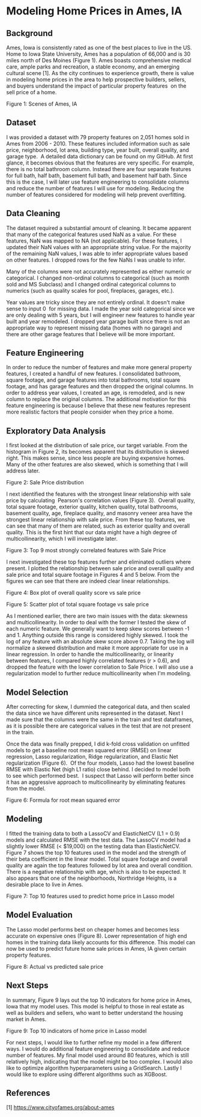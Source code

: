 # Modeling Home Prices in Ames, IA

## Background

Ames, Iowa is consistently rated as one of the best places to live in the US. Home to Iowa State University, Ames has a population of 66,000 and is 30 miles north of Des Moines (Figure 1). Ames boasts comprehensive medical care, ample parks and recreation, a stable economy, and an emerging cultural scene [1]. As the city continues to experience growth, there is value in modeling home prices in the area to help prospective builders, sellers, and buyers understand the impact of particular property features  on the sell price of a home.



Figure 1: Scenes of Ames, IA 

## Dataset

I was provided a dataset with 79 property features on 2,051 homes sold in Ames from 2006 - 2010. These features included information such as sale price, neighborhood, lot area, building type, year built, overall quality, and garage type.  A detailed data dictionary can be found on my GitHub. At first glance, it becomes obvious that the features are very specific. For example, there is no total bathroom column. Instead there are four separate features for full bath, half bath, basement full bath, and basement half bath. Since this is the case, I will later use feature engineering to consolidate columns and reduce the number of features I will use for modeling. Reducing the number of features considered for modeling will help prevent overfitting.

## Data Cleaning 

The dataset required a substantial amount of cleaning. It became apparent that many of the categorical features used NaN as a value. For these features, NaN was mapped to NA (not applicable). For these features, I updated their NaN values with an appropriate string value. For the majority of the remaining NaN values, I was able to infer appropriate values based on other features. I dropped rows for the few NaNs I was unable to infer.

Many of the columns were not accurately represented as either numeric or categorical. I changed non-ordinal columns to categorical (such as month sold and MS Subclass) and I changed ordinal categorical columns to numerics (such as quality scales for pool, fireplaces, garages, etc.).

Year values are tricky since they are not entirely ordinal. It doesn't make sense to input 0  for missing data. I made the year sold categorical since we are only dealing with 5 years, but I will engineer new features to handle year built and year remodeled. I dropped year garage built since there is not an appropriate way to represent missing data (homes with no garage) and there are other garage features that I believe will be more important. 

## Feature Engineering 

In order to reduce the number of features and make more general property features, I created a handful of new features. I consolidated bathroom, square footage, and garage features into total bathrooms, total square footage, and has garage features and then dropped the original columns. In order to address year values, I created an age, is remodeled, and is new column to replace the original columns. The additional motivation for this feature engineering is because I believe that these new features represent more realistic factors that people consider when they price a home.

## Exploratory Data Analysis 

I first looked at the distribution of sale price, our target variable. From the histogram in Figure 2, its becomes apparent that its distribution is skewed right. This makes sense, since less people are buying expensive homes. Many of the other features are also skewed, which is something that I will address later.



Figure 2: Sale Price distribution 

I next identified the features with the strongest linear relationship with sale price by calculating  Pearson's correlation values (Figure 3).  Overall quality, total square footage, exterior quality, kitchen quality, total bathrooms, basement quality, age, fireplace quality, and masonry veneer area have the strongest linear relationship with sale price. From these top features, we can see that many of them are related, such as exterior quality and overall quality. This is the first hint that our data might have a high degree of multicollinearity, which I will investigate later.



Figure 3: Top 9 most strongly correlated features with Sale Price 

I next investigated these top features further and eliminated outliers where present. I plotted the relationship between sale price and overall quality and sale price and total square footage in Figures 4 and 5 below. From the figures we can see that there are indeed clear linear relationships. 



Figure 4: Box plot of overall quality score vs sale price 





Figure 5: Scatter plot of total square footage vs sale price 

As I mentioned earlier, there are two main issues with the data: skewness and multicollinearity. In order to deal with the former I tested the skew of each numeric feature. We generally want to keep skew scores between -1 and 1. Anything outside this range is considered highly skewed. I took the log of any feature with an absolute skew score above 0.7. Taking the log will normalize a skewed distribution and make it more appropriate for use in a linear regression. In order to handle the multicollinearity, or linearity between features, I compared highly correlated features (r > 0.6), and dropped the feature with the lower correlation to Sale Price. I will also use a regularization model to further reduce multicollinearity when I'm modeling. 

## Model Selection 

After correcting for skew, I dummied the categorical data, and then scaled the data since we have different units represented in the dataset. Next I made sure that the columns were the same in the train and test dataframes, as it is possible there are categorical values in the test that are not present in the train.

Once the data was finally prepped, I did k-fold cross validation on unfitted models to get a baseline root mean squared error (RMSE) on linear regression, Lasso regularization, Ridge regularization, and Elastic Net regularization (Figure 6).  Of the four models, Lasso had the lowest baseline RMSE with Elastic Net (high L1 ratio) close behind. I decided to model both to see which performed best.  I suspect that Lasso will perform better since it has an aggressive approach to multicollinearity by eliminating features from the model. 



Figure 6: Formula for root mean squared error 



## Modeling

I fitted the training data to both a LassoCV and ElasticNetCV (L1 = 0.9) models and calculated RMSE with the test data. The LassoCV model had a slightly lower RMSE (< $19,000) on the testing data than ElasticNetCV. Figure 7 shows the top 10 features used in the model and the strength of their beta coefficient in the linear model. Total square footage and overall quality are again the top features followed by lot area and overall condition. There is a negative relationship with age, which is also to be expected. It also appears that one of the neighborhoods, Northridge Heights, is a desirable place to live in Ames.

Figure 7: Top 10 features used to predict home price in Lasso model 



## Model Evaluation

The Lasso model performs best on cheaper homes and becomes less accurate on expensive ones (Figure 8). Lower representation of high end homes in the training data likely accounts for this difference. This model can now be used to predict future home sale prices in Ames, IA given certain property features.



Figure 8: Actual vs predicted sale price

## Next Steps

In summary, Figure 9 lays out the top 10 indicators for home price in Ames, Iowa that my model uses. This model is helpful to those in real estate as well as builders and sellers, who want to better understand the housing market in Ames.



Figure 9: Top 10 indicators of home price in Lasso model 

For next steps, I would like to further refine my model in a few different ways. I would do additional feature engineering to consolidate and reduce number of features. My final model used around 80 features, which is still relatively high, indicating that the model might be too complex. I would also like to optimize algorithm hyperparameters using a GridSearch. Lastly I would like to explore using different algorithms such as XGBoost.   



## References 

[1] https://www.cityofames.org/about-ames


